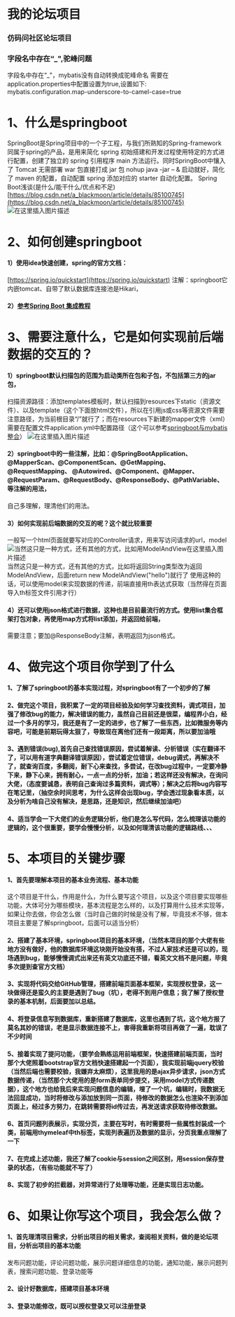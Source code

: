 #  我的论坛项目
### 仿码问社区论坛项目
### 字段名中存在“_",驼峰问题
字段名中存在“_"，mybatis没有自动转换成驼峰命名
需要在application.properties中配置设置为true,设置如下:
mybatis.configuration.map-underscore-to-camel-case=true
#  1、什么是springboot  

 SpringBoot是Spring项目中的一个子工程，与我们所熟知的Spring-framework 同属于spring的产品，是用来简化 spring 初始搭建和开发过程使用特定的方式进行配置，创建了独立的 spring 引用程序 main 方法运行。同时SpringBoot中镶入了 Tomcat 无需部署 war 包直接打成 jar 包 nohup java -jar – & 启动就好，简化了 maven 的配置，自动配置 spring 添加对应的 starter 自动化配置。
   Spring Boot浅谈(是什么/能干什么/优点和不足)
   [https://blog.csdn.net/a_blackmoon/article/details/85100745](https://blog.csdn.net/a_blackmoon/article/details/85100745)
   ![在这里插入图片描述](https://img-blog.csdnimg.cn/20201111154822369.png?x-oss-process=image/watermark,type_ZmFuZ3poZW5naGVpdGk,shadow_10,text_aHR0cHM6Ly9ibG9nLmNzZG4ubmV0L3FxXzQyODQxMzUy,size_16,color_FFFFFF,t_70#pic_center)

#   2、如何创建springboot

#### 1）使用idea快速创建，spring的官方文档：
[https://spring.io/quickstart](https://spring.io/quickstart)
注解：springboot它内嵌tomcat、自带了默认数据库连接池是Hikari，
#### 2）[参考Spring Boot 集成教程](https://www.qikegu.com/docs/2554)

# 3、需要注意什么，它是如何实现前后端数据的交互的？

#### 1）springboot默认扫描包的范围为启动类所在包和子包，不包括第三方的jar包，
扫描资源路径：添加templates模板时，默认扫描到resources下static（资源文件）、以及template（这个下面放html文件），所以在引用js或css等资源文件需要注意路径，为当前根目录“/”就行了；而在resources下新建的mapper文件（xml）需要在配置文件application.yml中配置路径（这个可以参考[springboot与mybatis整合](https://blog.csdn.net/iku5200/article/details/82856621)）
![在这里插入图片描述](https://img-blog.csdnimg.cn/20201111160309293.png#pic_center)

#### 2）springboot中的一些注解，比如：@SpringBootApplication、@MapperScan、@ComponentScan、@GetMapping、 @RequestMapping、 @Autowired、@Component、@Mapper、@RequestParam、@RequestBody、@ResponseBody、@PathVariable、等注解的用法，
自己多理解，理清他们的用法。
#### 3）如何实现前后端数据的交互的呢？这个就比较重要
一般写一个html页面就要写对应的Controller请求，用来写访问请求的url，model
![当然这只是一种方式，还有其他的方式，比如用ModelAndView在这里插入图片描述](https://img-blog.csdnimg.cn/20201111163244492.png?x-oss-process=image/watermark,type_ZmFuZ3poZW5naGVpdGk,shadow_10,text_aHR0cHM6Ly9ibG9nLmNzZG4ubmV0L3FxXzQyODQxMzUy,size_16,color_FFFFFF,t_70#pic_center)
当然这只是一种方式，还有其他的方式，比如将返回String类型改为返回ModelAndView，后面return new ModelAndView("hello")就行了
使用这种的话，可以使用model来实现数据的传递，前端直接用th表达式获取（当然得在页面导入th标签文件引用才行）

#### 4）还可以使用json格式进行数据，这种也是目前最流行的方式。使用list集合框架打包对象，再使用map方式将list添加，并返回给前端，
 需要注意；要加@ResponseBody注解，表明返回为json格式。

#  4、做完这个项目你学到了什么

#### 1、了解了springboot的基本实现过程，对springboot有了一个初步的了解
#### 2、做完这个项目，我积累了一定的项目经验及如何学习查找资料，调式项目，加强了修改bug的能力，解决错误的能力，虽然自己目前还是很菜，编程界小白，经过一个多月的学习，我还是有了一定的进步，也了解了一些东西，比如微服务等内容吧，可能是前期玩得太狠了，导致现在离他们还有一段距离，所以要加油哦
#### 3、遇到错误(bug),首先自己查找错误原因，尝试着解读、分析错误（实在翻译不了，可以用有道字典翻译错误原因），尝试着定位错误，debug调式，再解决不了，就查询百度，多翻阅，耐下心来查找，多尝试，在改bug过程中，一定要冷静下来，静下心来，拥有耐心，一点一点的分析，加油；若这样还没有解决，在询问大佬，（态度要诚恳，表明自己查询过多篇资料，调式等）；解决之后将bug内容写在笔记里，（抽空余时间思考，为什么这样会出现bug，学会透过现象看本质，以及分析为啥自己没有解决，是思路，还是知识，然后继续加油吧）
#### 4、适当学会一下大佬们的业务逻辑分析，他们是怎么写代码，怎么梳理该功能的逻辑的，这个很重要，要学会慢慢分析，以及如何理清该功能的逻辑路线、、、

#   5、本项目的关键步骤

#### 1、首先要理解本项目的基本业务流程、基本功能
这个项目是干什么，作用是什么，为什么要写这个项目，以及这个项目要实现哪些功能，大体可分为哪些模块，基本流程是怎么样的，以及打算用什么技术实现等，如果让你去做，你会怎么做（当时自己做的时候是没有了解，毕竟技术不够，做本项目主要是了解springboot，后面可以适当分析）
#### 2、搭建了基本环境，springboot项目的基本环境，（当然本项目的那个大佬有些地方没有做好，他的数据库环境这块刚开始没有搭，不过人家技术还是可以的，现场遇到bug，能够慢慢调式出来还有英文功底还不错，看英文文档不是问题，毕竟多次提到查官方文档）
#### 3、实现将代码交给GitHub管理，搭建前端页面基本框架，实现授权登录，这一块做得还是蛮久的主要是遇到了bug（坑），老得不到用户信息；我了解了授权登录的基本机制，后面要加以总结。
#### 4、将登录信息写到数据库，重新搭建了数据库，这里也遇到了坑，这个地方报了莫名其妙的错误，老是显示数据连接不上，害得我重新将项目再做了一遍，耽误了不少时间
#### 5、接着实现了提问功能，（要学会熟练运用前端框架，快速搭建前端页面，当时那个大佬照着bootstrap官方文档快速搭建起一个页面），我实现前端jquery校验（当然后端也需要校验，我嫌弃太麻烦），这里我用的是ajax异步请求，json方式数据传递，（当然那个大佬用的是form表单同步提交，采用model方式传递数据），这个地方也给我后来实现问题信息的编辑，埋了一个坑，编辑时，我数据无法回显成功，当时将修改与添加放到同一页面，待修改的数据怎么也渲染不到添加页面上，经过多方努力，在跳转需要将id传过去，再发送请求获取待修改数据。
#### 6、首页问题列表展示，实现分页，主要在写时，有时需要将一些属性封装成一个类，前端用thymeleaf中th标签，实现列表遍历及数据的显示，分页我重点理解了一下
#### 7、在完成上述功能，我还了解了cookie与session之间区别，用session保存登录的状态，（有些功能就不写了）
#### 8、实现了初步的拦截器，对异常进行了处理等功能，还是实现日志功能。

#  6、如果让你写这个项目，我会怎么做？

#### 1、首先理清项目需求，分析出项目的相关需求，查阅相关资料，做的是论坛项目，分析出项目的基本功能
发布问题功能，评论问题功能，展示问题详细信息的功能，通知功能，展示问题列表，搜索问题功能、登录功能等
#### 2、设计好数据库，搭建项目基本环境
#### 3、登录功能修改，既可以授权登录又可以注册登录

